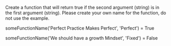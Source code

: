Create a function that will return true if the second argument (string) is in the first argument (string). Please create your own name for the function, do not use the example.

someFunctionName('Perfect Practice Makes Perfect', 'Perfect') = True

someFunctionName('We should have a growth Mindset', 'Fixed') = False